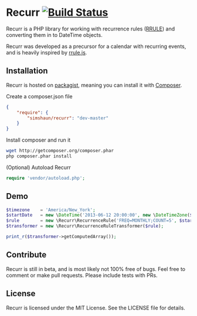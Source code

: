# Recurr [![Build Status](https://travis-ci.org/simshaun/recurr.png)](https://travis-ci.org/simshaun/recurr.png)

Recurr is a PHP library for working with recurrence rules ([RRULE](http://tools.ietf.org/html/rfc2445)) and converting them in to DateTime objects.

Recurr was developed as a precursor for a calendar with recurring events, and is heavily inspired by [rrule.js](https://github.com/jkbr/rrule).

Installation
------------

Recurr is hosted on [packagist](http://packagist.org), meaning you can install
it with [Composer](http://getcomposer.org/).

Create a composer.json file

```json
{
    "require": {
        "simshaun/recurr": "dev-master"
    }
}
```

Install composer and run it

```sh
wget http://getcomposer.org/composer.phar
php composer.phar install
```

(Optional) Autoload Recurr

```php
require 'vendor/autoload.php';
```


Demo
-----------

```php
$timezone    = 'America/New_York';
$startDate   = new \DateTime('2013-06-12 20:00:00', new \DateTimeZone($timezone));
$rule        = new \Recurr\RecurrenceRule('FREQ=MONTHLY;COUNT=5', $startDate, $timezone);
$transformer = new \Recurr\RecurrenceRuleTransformer($rule);

print_r($transformer->getComputedArray());
```


Contribute
----------

Recurr is still in beta, and is most likely not 100% free of bugs.
Feel free to comment or make pull requests. Please include tests with PRs.


License
-------

Recurr is licensed under the MIT License. See the LICENSE file for details.
